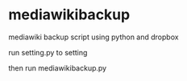 # mediawikibackup

mediawiki backup script using python and dropbox

run setting.py to setting

then run mediawikibackup.py
